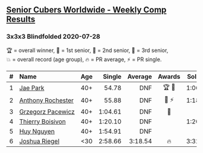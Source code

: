 <style>table {white-space: nowrap;}</style>
<link rel="stylesheet" type="text/css" href="/scw-comp/css/flags.css" />

## [Senior Cubers Worldwide - Weekly Comp Results](/scw-comp/results/)
### 3x3x3 Blindfolded 2020-07-28

<span style="white-space: nowrap;">🏆 = overall winner</span>, <span style="white-space: nowrap;">🥇 = 1st senior</span>, <span style="white-space: nowrap;">🥈 = 2nd senior</span>, <span style="white-space: nowrap;">🥉 = 3rd senior</span>, <span style="white-space: nowrap;">💥 = overall record (age group)</span>, <span style="white-space: nowrap;">🔥 = PR average</span>, <span style="white-space: nowrap;">⚡ = PR single</span>.

| # | Name | Age | Single | Average | Awards | Solve 1 | Solve 2 | Solve 3 | Video |
| :--: | :-- | :--: | --: | --: | :--: | --: | --: | --: | :-- |
| 1 | [Jae Park](../../persons/jae_park/333bf.md) | 40+ | 54.78 | DNF | 🏆 🥇 | 1:06.71 | 54.78 | DNF | [Desktop](https://www.facebook.com/events/319204229264839/permalink/322713965580532) / [Mobile](https://m.facebook.com/events/319204229264839?view=permalink&id=322713965580532) |
| 2 | [Anthony Rochester](../../persons/anthony_rochester/333bf.md) | 40+ | 55.88 | DNF | 🥈 ⚡ | 1:18.52 | 55.88 | DNF | [Desktop](https://www.facebook.com/events/319204229264839/permalink/323398642178731) / [Mobile](https://m.facebook.com/events/319204229264839?view=permalink&id=323398642178731) |
| 3 | [Grzegorz Pacewicz](../../persons/grzegorz_pacewicz/333bf.md) | 40+ | 1:04.61 | DNF | 🥉 | DNF | 1:04.61 | DNF | [Desktop](https://www.facebook.com/grzegorz.pacewicz/videos/3295962327116785) / [Mobile](https://m.facebook.com/grzegorz.pacewicz/videos/3295962327116785) |
| 4 | [Thierry Boisivon](../../persons/thierry_boisivon/333bf.md) | 40+ | 1:20.10 | DNF |  | 1:20.10 | 1:46.42 | DNF | [Desktop](https://www.facebook.com/events/319204229264839/permalink/323194502199145) / [Mobile](https://m.facebook.com/events/319204229264839?view=permalink&id=323194502199145) |
| 5 | [Huy Nguyen](../../persons/huy_nguyen/333bf.md) | 40+ | 1:54.91 | DNF |  | DNF | 2:08.46 | 1:54.91 | [Desktop](https://www.facebook.com/events/319204229264839/permalink/324060668779195) / [Mobile](https://m.facebook.com/events/319204229264839?view=permalink&id=324060668779195) |
| 6 | [Joshua Riegel](../../persons/joshua_riegel/333bf.md) | <30 | 2:58.66 | 3:18.54 | 🔥 | 3:32.14 | 2:58.66 | 3:24.82 | [Desktop](https://www.facebook.com/events/319204229264839/permalink/323687092149886) / [Mobile](https://m.facebook.com/events/319204229264839?view=permalink&id=323687092149886) |

<!-- Global site tag (gtag.js) - Google Analytics -->
<script async src="https://www.googletagmanager.com/gtag/js?id=UA-86348435-3"></script>
<script>window.dataLayer = window.dataLayer || []; function gtag() {dataLayer.push(arguments);} gtag('js', new Date()); gtag('config', 'UA-86348435-3');</script>
